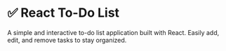 # ✅ React To-Do List

A simple and interactive to-do list application built with React. Easily add, edit, and remove tasks to stay organized.


